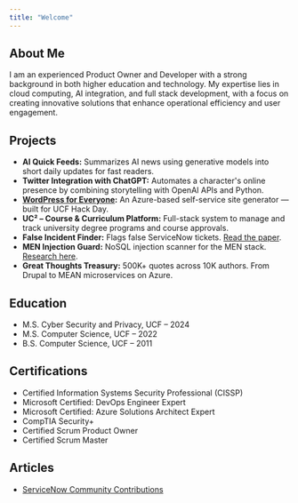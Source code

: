 ```yaml
---
title: "Welcome"
---
```


  <section id="about">
      <h1>About Me</h1>
      <p>I am an experienced Product Owner and Developer with a strong background in both higher education and technology. My expertise lies in cloud computing, AI integration, and full stack development, with a focus on creating innovative solutions that enhance operational efficiency and user engagement.</p>
    </section>
    <section id="projects">
      <h1>Projects</h1>
      <ul class="project-list">
        <li>
          <strong>AI Quick Feeds:</strong> Summarizes AI news using generative models into short daily updates for fast readers.
        </li>
        <li>
          <strong>Twitter Integration with ChatGPT:</strong> Automates a character's online presence by combining storytelling with OpenAI APIs and Python.
        </li>
        <li>
          <strong><a href="https://github.com/strick/wp-for-everyone">WordPress for Everyone</a>:</strong> An Azure-based self-service site generator — built for UCF Hack Day.
        </li>
        <li>
          <strong>UC² – Course & Curriculum Platform:</strong> Full-stack system to manage and track university degree programs and course approvals.
        </li>
        <li>
          <strong>False Incident Finder:</strong> Flags false ServiceNow tickets. <a href="https://github.com/strick/false-incident-finder/blob/main/Machine_Learning.pdf">Read the paper</a>.
        </li>
        <li>
          <strong>MEN Injection Guard:</strong> NoSQL injection scanner for the MEN stack. <a href="https://github.com/strick/cis6614-sql-injection-analyzer/blob/main/CIS_6614___NoSQLI.pdf">Research here</a>.
        </li>
        <li>
          <strong>Great Thoughts Treasury:</strong> 500K+ quotes across 10K authors. From Drupal to MEAN microservices on Azure.
        </li>
      </ul>
    </section>
    <section id="education">
      <h1>Education</h1>
      <ul>
        <li>M.S. Cyber Security and Privacy, UCF – 2024</li>
        <li>M.S. Computer Science, UCF – 2022</li>
        <li>B.S. Computer Science, UCF – 2011</li>
      </ul>
    </section>
    <section id="certifications">
      <h1>Certifications</h1>
      <ul>
        <li>Certified Information Systems Security Professional (CISSP)</li>
        <li>Microsoft Certified: DevOps Engineer Expert</li>
        <li>Microsoft Certified: Azure Solutions Architect Expert</li>
        <li>CompTIA Security+</li>
        <li>Certified Scrum Product Owner</li>
        <li>Certified Scrum Master</li>
      </ul>
    </section>
    <section id="articles">
      <h1>Articles</h1>
      <ul>
        <li><a href="https://www.servicenow.com/community/user/viewprofilepage/user-id/265695#custom-profile-activity-posts" target="_blank">ServiceNow Community Contributions</a></li>
      </ul>
    </section>